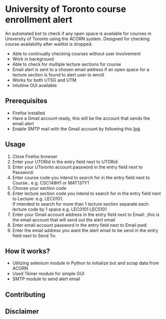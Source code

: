 <html>
<h1>University of Toronto course enrollment alert</h1>
<body>An automated bot to check if any open space is available for courses in University of Toronto using the ACORN system. Designed for checking course availability after waitlist is dropped.
<ul>
  <li>Able to continually checking courses without user involvement</li>
  <li>Work in background</li>
  <li>Able to check for multiple lecture sections for course</li>
  <li>Email alert is sent to a chosen email address if an open space for a lecture section is found to alert user to enroll</li>
  <li>Works for both UTSG and UTM</li>
  <li>Intuitive GUI available</li>
  <!-- Add picture and gif -->
</ul>
</body>
<section>
<h2>Prerequisites</h2>
<body>
	<ul>
		<li>Firefox installed</li>
		<li>Have a Gmail account ready, this will be the account that sends the email alert</li>
		<li>Enable SMTP mail with the Gmail account by following this <a href="https://www.youtube.com/watch?v=D-NYmDWiFjU">link</a></li>
	</ul>
</body>
<h2>Usage</h2>
<body>
<ol>
  <li>Close Firefox browser</li>
  <li>Enter your UTORid in the entry field next to UTORid:</li>
  <li>Enter your UToronto account password in the entry field next to Password:</li>
  <li>Enter course code you intend to search for in the entry field next to Course:. e.g. CSC148H1 or MAT137Y1</li>
  <li>Choose your section code</li>
  <li>Enter lecture section code you intend to search for in the entry field next to Lecture: e.g. LEC0101.</li>
  If intended to search for more than 1 lecture section separate each lecture code by 1 space e.g. LEC0101 LEC5101
  <li>Enter your Gmail account address in the entry field next to Email: ,this is the email account that will send out the alert email</li>
  <li>Enter email account password in the entry field next to Email pwd: </li>
  <li>Enter the email address you want the alert email to be send in the entry field next to Send To:</li>
</ol>
</body>
<h2>How it works?</h2>
<ul>
	<li>Utilizing selenium module in Python to initialize bot and scrap data from ACORN</li> 
	<li>Used Tkiner module for simple GUI</li>
	<li>SMTP module to send alert email</li>
</ul>
<h2>Contributing</h2>
<h2>Disclaimer</h2>
</html>